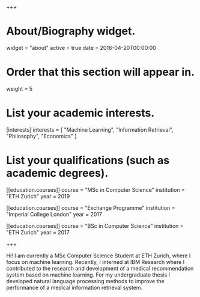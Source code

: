 +++
# About/Biography widget.
widget = "about"
active = true
date = 2016-04-20T00:00:00

# Order that this section will appear in.
weight = 5

# List your academic interests.
[interests]
  interests = [
    "Machine Learning",
    "Information Retrieval",
    "Philosophy", 
    "Economics"
  ]

# List your qualifications (such as academic degrees).

[[education.courses]]
  course = "MSc in Computer Science"
  institution = "ETH Zurich"
  year = 2019
 
[[education.courses]]
  course = "Exchange Programme"
  institution = "Imperial College London"
  year = 2017

[[education.courses]]
  course = "BSc in Computer Science"
  institution = "ETH Zurich"
  year = 2017
 
+++


Hi! I am currently a MSc Computer Science Student at ETH Zurich, where I focus on machine learning. Recently, I interned at IBM Research where I contributed to the research and development of a medical recommendation system based on machine learning. For my undergraduate thesis I developed natural language processing methods to improve the performance of a medical information retrieval system. 
